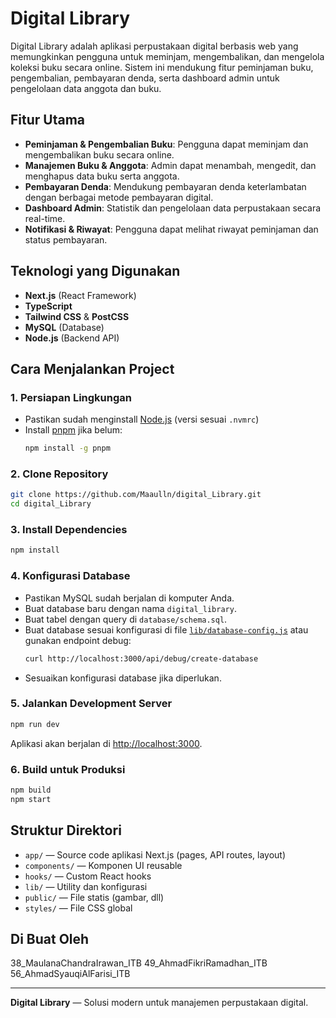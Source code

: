 # Digital Library

Digital Library adalah aplikasi perpustakaan digital berbasis web yang memungkinkan pengguna untuk meminjam, mengembalikan, dan mengelola koleksi buku secara online. Sistem ini mendukung fitur peminjaman buku, pengembalian, pembayaran denda, serta dashboard admin untuk pengelolaan data anggota dan buku.

## Fitur Utama

- **Peminjaman & Pengembalian Buku**: Pengguna dapat meminjam dan mengembalikan buku secara online.
- **Manajemen Buku & Anggota**: Admin dapat menambah, mengedit, dan menghapus data buku serta anggota.
- **Pembayaran Denda**: Mendukung pembayaran denda keterlambatan dengan berbagai metode pembayaran digital.
- **Dashboard Admin**: Statistik dan pengelolaan data perpustakaan secara real-time.
- **Notifikasi & Riwayat**: Pengguna dapat melihat riwayat peminjaman dan status pembayaran.

## Teknologi yang Digunakan

- **Next.js** (React Framework)
- **TypeScript**
- **Tailwind CSS** & **PostCSS**
- **MySQL** (Database)
- **Node.js** (Backend API)

## Cara Menjalankan Project

### 1. Persiapan Lingkungan

- Pastikan sudah menginstall [Node.js](https://nodejs.org/) (versi sesuai `.nvmrc`)
- Install [pnpm](https://pnpm.io/) jika belum:
  ```sh
  npm install -g pnpm
  ```

### 2. Clone Repository

```sh
git clone https://github.com/Maaulln/digital_Library.git
cd digital_Library
```

### 3. Install Dependencies

```sh
npm install
```

### 4. Konfigurasi Database

- Pastikan MySQL sudah berjalan di komputer Anda.
- Buat database baru dengan nama `digital_library`.
- Buat tabel dengan query di `database/schema.sql`.
- Buat database sesuai konfigurasi di file [`lib/database-config.js`](lib/database-config.js) atau gunakan endpoint debug:
  ```sh
  curl http://localhost:3000/api/debug/create-database
  ```
- Sesuaikan konfigurasi database jika diperlukan.

### 5. Jalankan Development Server

```sh
npm run dev
```
Aplikasi akan berjalan di [http://localhost:3000](http://localhost:3000).

### 6. Build untuk Produksi

```sh
npm build
npm start
```

## Struktur Direktori

- `app/` — Source code aplikasi Next.js (pages, API routes, layout)
- `components/` — Komponen UI reusable
- `hooks/` — Custom React hooks
- `lib/` — Utility dan konfigurasi
- `public/` — File statis (gambar, dll)
- `styles/` — File CSS global

## Di Buat Oleh
38_MaulanaChandraIrawan_ITB
49_AhmadFikriRamadhan_ITB
56_AhmadSyauqiAlFarisi_ITB

---

**Digital Library** — Solusi modern untuk manajemen perpustakaan digital.
